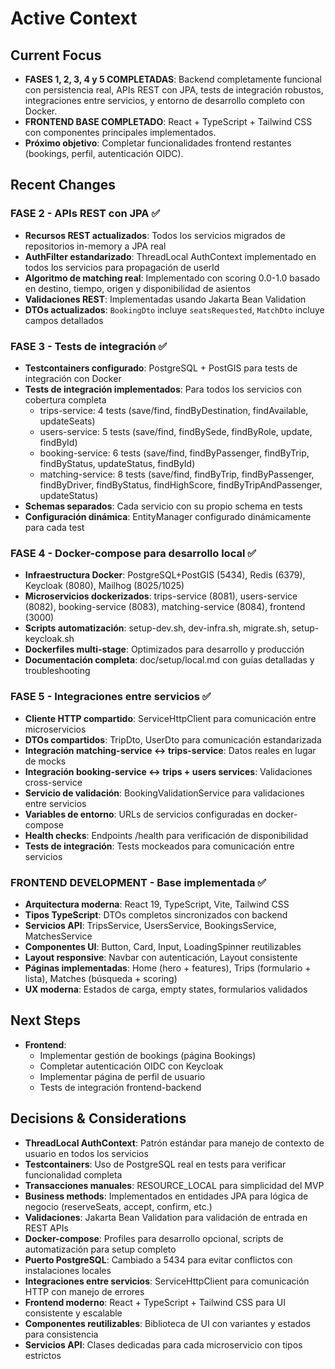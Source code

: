# Active Context

## Current Focus
- **FASES 1, 2, 3, 4 y 5 COMPLETADAS**: Backend completamente funcional con persistencia real, APIs REST con JPA, tests de integración robustos, integraciones entre servicios, y entorno de desarrollo completo con Docker.
- **FRONTEND BASE COMPLETADO**: React + TypeScript + Tailwind CSS con componentes principales implementados.
- **Próximo objetivo**: Completar funcionalidades frontend restantes (bookings, perfil, autenticación OIDC).

## Recent Changes
### FASE 2 - APIs REST con JPA ✅
- **Recursos REST actualizados**: Todos los servicios migrados de repositorios in-memory a JPA real
- **AuthFilter estandarizado**: ThreadLocal AuthContext implementado en todos los servicios para propagación de userId
- **Algoritmo de matching real**: Implementado con scoring 0.0-1.0 basado en destino, tiempo, origen y disponibilidad de asientos
- **Validaciones REST**: Implementadas usando Jakarta Bean Validation
- **DTOs actualizados**: `BookingDto` incluye `seatsRequested`, `MatchDto` incluye campos detallados

### FASE 3 - Tests de integración ✅
- **Testcontainers configurado**: PostgreSQL + PostGIS para tests de integración con Docker
- **Tests de integración implementados**: Para todos los servicios con cobertura completa
  - trips-service: 4 tests (save/find, findByDestination, findAvailable, updateSeats)
  - users-service: 5 tests (save/find, findBySede, findByRole, update, findById)
  - booking-service: 6 tests (save/find, findByPassenger, findByTrip, findByStatus, updateStatus, findById)
  - matching-service: 8 tests (save/find, findByTrip, findByPassenger, findByDriver, findByStatus, findHighScore, findByTripAndPassenger, updateStatus)
- **Schemas separados**: Cada servicio con su propio schema en tests
- **Configuración dinámica**: EntityManager configurado dinámicamente para cada test

### FASE 4 - Docker-compose para desarrollo local ✅
- **Infraestructura Docker**: PostgreSQL+PostGIS (5434), Redis (6379), Keycloak (8080), Mailhog (8025/1025)
- **Microservicios dockerizados**: trips-service (8081), users-service (8082), booking-service (8083), matching-service (8084), frontend (3000)
- **Scripts automatización**: setup-dev.sh, dev-infra.sh, migrate.sh, setup-keycloak.sh
- **Dockerfiles multi-stage**: Optimizados para desarrollo y producción
- **Documentación completa**: doc/setup/local.md con guías detalladas y troubleshooting

### FASE 5 - Integraciones entre servicios ✅
- **Cliente HTTP compartido**: ServiceHttpClient para comunicación entre microservicios
- **DTOs compartidos**: TripDto, UserDto para comunicación estandarizada
- **Integración matching-service ↔ trips-service**: Datos reales en lugar de mocks
- **Integración booking-service ↔ trips + users services**: Validaciones cross-service
- **Servicio de validación**: BookingValidationService para validaciones entre servicios
- **Variables de entorno**: URLs de servicios configuradas en docker-compose
- **Health checks**: Endpoints /health para verificación de disponibilidad
- **Tests de integración**: Tests mockeados para comunicación entre servicios

### FRONTEND DEVELOPMENT - Base implementada ✅
- **Arquitectura moderna**: React 19, TypeScript, Vite, Tailwind CSS
- **Tipos TypeScript**: DTOs completos sincronizados con backend
- **Servicios API**: TripsService, UsersService, BookingsService, MatchesService
- **Componentes UI**: Button, Card, Input, LoadingSpinner reutilizables
- **Layout responsive**: Navbar con autenticación, Layout consistente
- **Páginas implementadas**: Home (hero + features), Trips (formulario + lista), Matches (búsqueda + scoring)
- **UX moderna**: Estados de carga, empty states, formularios validados

## Next Steps
- **Frontend**: 
  - Implementar gestión de bookings (página Bookings)
  - Completar autenticación OIDC con Keycloak
  - Implementar página de perfil de usuario
  - Tests de integración frontend-backend

## Decisions & Considerations
- **ThreadLocal AuthContext**: Patrón estándar para manejo de contexto de usuario en todos los servicios
- **Testcontainers**: Uso de PostgreSQL real en tests para verificar funcionalidad completa
- **Transacciones manuales**: RESOURCE_LOCAL para simplicidad del MVP
- **Business methods**: Implementados en entidades JPA para lógica de negocio (reserveSeats, accept, confirm, etc.)
- **Validaciones**: Jakarta Bean Validation para validación de entrada en REST APIs
- **Docker-compose**: Profiles para desarrollo opcional, scripts de automatización para setup completo
- **Puerto PostgreSQL**: Cambiado a 5434 para evitar conflictos con instalaciones locales
- **Integraciones entre servicios**: ServiceHttpClient para comunicación HTTP con manejo de errores
- **Frontend moderno**: React + TypeScript + Tailwind CSS para UI consistente y escalable
- **Componentes reutilizables**: Biblioteca de UI con variantes y estados para consistencia
- **Servicios API**: Clases dedicadas para cada microservicio con tipos estrictos
